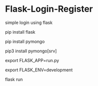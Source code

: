 # Flask-Login-Register

simple login using flask

pip install flask 

pip install pymongo

pip3 install pymongo[srv]

export FLASK_APP=run.py

export FLASK_ENV=development

flask run
